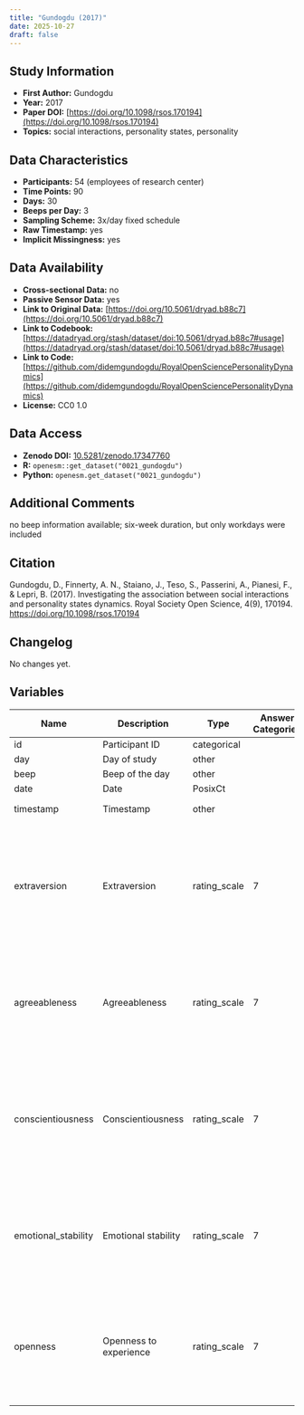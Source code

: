 ```yaml
---
title: "Gundogdu (2017)"
date: 2025-10-27
draft: false
---
```



## Study Information

- **First Author:** Gundogdu
- **Year:** 2017
- **Paper DOI:** [https://doi.org/10.1098/rsos.170194](https://doi.org/10.1098/rsos.170194)
- **Topics:** social interactions, personality states, personality

## Data Characteristics

- **Participants:** 54 (employees of research center)
- **Time Points:** 90
- **Days:** 30
- **Beeps per Day:** 3
- **Sampling Scheme:** 3x/day fixed schedule
- **Raw Timestamp:** yes
- **Implicit Missingness:** yes

## Data Availability

- **Cross-sectional Data:** no
- **Passive Sensor Data:** yes
- **Link to Original Data:** [https://doi.org/10.5061/dryad.b88c7](https://doi.org/10.5061/dryad.b88c7)
- **Link to Codebook:** [https://datadryad.org/stash/dataset/doi:10.5061/dryad.b88c7#usage](https://datadryad.org/stash/dataset/doi:10.5061/dryad.b88c7#usage)
- **Link to Code:** [https://github.com/didemgundogdu/RoyalOpenSciencePersonalityDynamics](https://github.com/didemgundogdu/RoyalOpenSciencePersonalityDynamics)
- **License:** CC0 1.0

## Data Access

- **Zenodo DOI:** [10.5281/zenodo.17347760](https://doi.org/10.5281/zenodo.17347760)
- **R:** `openesm::get_dataset("0021_gundogdu")`
- **Python:** `openesm.get_dataset("0021_gundogdu")`

## Additional Comments

no beep information available; six-week duration, but only workdays were included


## Citation

Gundogdu, D., Finnerty, A. N., Staiano, J., Teso, S., Passerini, A., Pianesi, F., & Lepri, B. (2017). Investigating the association between social interactions and personality states dynamics. Royal Society Open Science, 4(9), 170194. https://doi.org/10.1098/rsos.170194




## Changelog

No changes yet.

## Variables

| Name | Description | Type | Answer Categories | Details | Labels | Transformation | Source | Assessment Type | Construct | Comments |
|------|-------------|------|------------------|---------|--------|----------------|--------|----------------|----------|----------|
| id | Participant ID | categorical |  |  |  |  |  | ESM |  |  |
| day | Day of study | other |  |  |  |  |  | ESM |  |  |
| beep | Beep of the day | other |  |  |  |  |  | ESM |  |  |
| date | Date | PosixCt |  |  |  |  |  | ESM |  |  |
| timestamp | Timestamp | other |  | Timestamp in unix time |  |  |  | ESM |  |  |
| extraversion | Extraversion | rating_scale | 7 | ‘extraverted, enthusiastic’ and ‘reserved, quiet’ (reversed)<br><br>During the last half hour, how ... have you been? | 1 = Strongly disagree<br>7 = Strongly agree | mean-scored | Ten-Item Personality Inventory | ESM | extraversion, big five |  |
| agreeableness | Agreeableness | rating_scale | 7 | ‘sympathetic, warm’ and ‘critical, quarrelsome’ (reversed)<br>During the last half hour, how ... have you been? | 1 = Strongly disagree<br>7 = Strongly agree | mean-scored | Ten-Item Personality Inventory | ESM | agreeableness, big five |  |
| conscientiousness | Conscientiousness | rating_scale | 7 | ‘dependable, self-disciplined’ and ‘disorganized, careless’ (reversed)<br>During the last half hour, how ... have you been? | 1 = Strongly disagree<br>7 = Strongly agree | mean-scored | Ten-Item Personality Inventory | ESM | conscientiousness, big five |  |
| emotional_stability | Emotional stability | rating_scale | 7 | ‘calm, emotionally stable’ and ‘anxious, easily upset’<br>During the last half hour, how ... have you been? | 1 = Strongly disagree<br>7 = Strongly agree | mean-scored | Ten-Item Personality Inventory | ESM | neuroticism, big five |  |
| openness | Openness to experience | rating_scale | 7 | ‘open to new experiences, complex’ and ‘conventional, uncreative’ (reversed)<br>During the last half hour, how ... have you been? | 1 = Strongly disagree<br>7 = Strongly agree | mean-scored | Ten-Item Personality Inventory | ESM | openness, big five |  |
